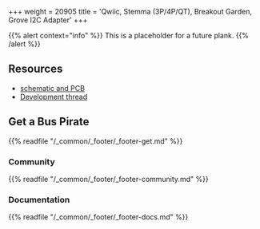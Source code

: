 +++
weight = 20905
title = 'Qwiic, Stemma (3P/4P/QT), Breakout Garden, Grove I2C Adapter'
+++

{{% alert context="info" %}}
This is a placeholder for a future plank. 
{{% /alert %}}


## Resources

-  [schematic and PCB]()
- [Development thread]()

## Get a Bus Pirate

{{% readfile "/_common/_footer/_footer-get.md" %}}

### Community 

{{% readfile "/_common/_footer/_footer-community.md" %}}

### Documentation

{{% readfile "/_common/_footer/_footer-docs.md" %}}




